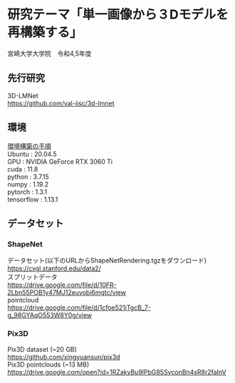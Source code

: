 # 研究テーマ「単一画像から３Dモデルを再構築する」  
宮崎大学大学院　令和4,5年度  

## 先行研究
3D-LMNet<br>
https://github.com/val-iisc/3d-lmnet<br>


## 環境
[環境構築の手順](https://github.com/kawanoichi/PointNet_Master/issues/5)<br>
Ubuntu     : 20.04.5<br>
GPU        : NVIDIA GeForce RTX 3060 Ti<br>
cuda       : 11.8<br>
python     : 3.7.15<br>
numpy      : 1.19.2<br>
pytorch    : 1.3.1<br>
tensorflow : 1.13.1<br>

## データセット
### ShapeNet
データセット(以下のURLからShapeNetRendering.tgzをダウンロード)<br>
https://cvgl.stanford.edu/data2/<br>
スプリットデータ<br>
https://drive.google.com/file/d/10FR-2Lbn55POB1y47MJ12euvobi6mgtc/view<br>
pointcloud<br>
https://drive.google.com/file/d/1cfoe521iTgcB_7-g_98GYAqO553W8Y0g/view<br>

### Pix3D
Pix3D dataset (~20 GB)<br>
https://github.com/xingyuansun/pix3d<br>
Pix3D pointclouds (~13 MB)<br>
https://drive.google.com/open?id=1RZakyBu9lPbG85SyconBn4sR8r2faInV<br>